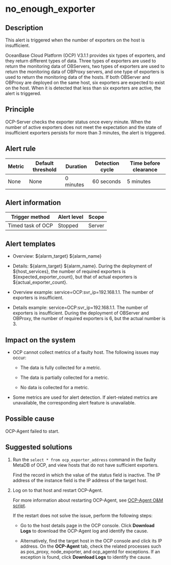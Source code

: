 no_enough_exporter 
=======================================



**Description** 
------------------------------------

This alert is triggered when the number of exporters on the host is insufficient. 

OceanBase Cloud Platform (OCP) V3.1.1 provides six types of exporters, and they return different types of data. Three types of exporters are used to return the monitoring data of OBServers, two types of exporters are used to return the monitoring data of OBProxy servers, and one type of exporters is used to return the monitoring data of the hosts. If both OBServer and OBProxy are deployed on the same host, six exporters are expected to exist on the host. When it is detected that less than six exporters are active, the alert is triggered.

Principle 
------------------------------

OCP-Server checks the exporter status once every minute. When the number of active exporters does not meet the expectation and the state of insufficient exporters persists for more than 3 minutes, the alert is triggered.

**Alert rule** 
-----------------------------------



| Metric | Default threshold | Duration  | Detection cycle | Time before clearance |
|--------|-------------------|-----------|-----------------|-----------------------|
| None   | None              | 0 minutes | 60 seconds      | 5 minutes             |



**Alert information** 
------------------------------------------



|  Trigger method   | Alert level | Scope  |
|-------------------|-------------|--------|
| Timed task of OCP | Stopped     | Server |



**Alert templates** 
----------------------------------------

* Overview: ${alarm_target} ${alarm_name}

  

* Details: ${alarm_target} ${alarm_name}. During the deployment of ${host_services}, the number of required exporters is ${expected_exporter_count}, but that of actual exporters is ${actual_exporter_count}.

  

* Overview example: service=OCP:svr_ip=192.168.1.1. The number of exporters is insufficient.

  

* Details example: service=OCP:svr_ip=192.168.1.1. The number of exporters is insufficient. During the deployment of OBServer and OBProxy, the number of required exporters is 6, but the actual number is 3.

  




**Impact on the system** 
---------------------------------------------

* OCP cannot collect metrics of a faulty host. The following issues may occur:

  * The data is fully collected for a metric.

    
  
  * The data is partially collected for a metric.

    
  
  * No data is collected for a metric.

    
  

  

* Some metrics are used for alert detection. If alert-related metrics are unavailable, the corresponding alert feature is unavailable.

  




**Possible cause** 
---------------------------------------

OCP-Agent failed to start.

**Suggested solutions** 
--------------------------------------------

1. Run the `select * from ocp_exporter_address` command in the faulty MetaDB of OCP, and view hosts that do not have sufficient exporters. 

   Find the record in which the value of the status field is inactive. The IP address of the instance field is the IP address of the target host.
   

2. Log on to that host and restart OCP-Agent. 

   For more information about restarting OCP-Agent, see [OCP-Agent O\&M script](t2099907.md#topic-2099907). 

   If the restart does not solve the issue, perform the following steps:
   * Go to the host details page in the OCP console. Click **Download Logs** to download the OCP-Agent log and identify the cause.

     
   
   * Alternatively, find the target host in the OCP console and click its IP address. On the **OCP-Agent** tab, check the related processes such as pos_proxy, node_exporter, and ocp_agentd for exceptions. If an exception is found, click **Download Logs** to identify the cause.

     
   

   



